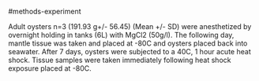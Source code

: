 #methods-experiment

Adult oysters n=3 (191.93 g+/- 56.45) (Mean +/- SD) were anesthetized by overnight holding in tanks (6L) with MgCl2 (50g/l).  The following day, mantle tissue was taken and placed at -80C and oysters placed back into seawater. After 7 days, oysters were subjected to a 40C, 1 hour acute heat shock.  Tissue samples were taken immediately following heat shock exposure placed at -80C. 

